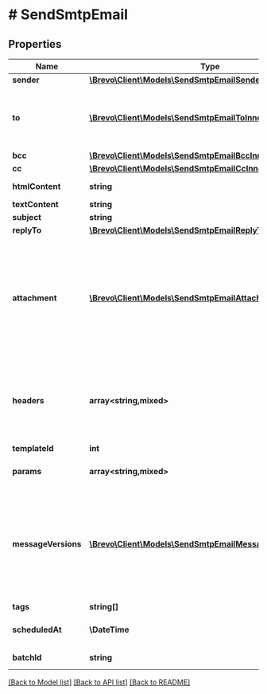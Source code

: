 # # SendSmtpEmail

## Properties

Name | Type | Description | Notes
------------ | ------------- | ------------- | -------------
**sender** | [**\Brevo\Client\Models\SendSmtpEmailSender**](SendSmtpEmailSender.md) |  | [optional]
**to** | [**\Brevo\Client\Models\SendSmtpEmailToInner[]**](SendSmtpEmailToInner.md) | **Mandatory if messageVersions are not passed, ignored if messageVersions are passed** List of email addresses and names (_optional_) of the recipients. For example, **[{\&quot;name\&quot;:\&quot;Jimmy\&quot;, \&quot;email\&quot;:\&quot;jimmy98@example.com\&quot;}, {\&quot;name\&quot;:\&quot;Joe\&quot;, \&quot;email\&quot;:\&quot;joe@example.com\&quot;}]** | [optional]
**bcc** | [**\Brevo\Client\Models\SendSmtpEmailBccInner[]**](SendSmtpEmailBccInner.md) | List of email addresses and names (_optional_) of the recipients in bcc | [optional]
**cc** | [**\Brevo\Client\Models\SendSmtpEmailCcInner[]**](SendSmtpEmailCcInner.md) | List of email addresses and names (_optional_) of the recipients in cc | [optional]
**htmlContent** | **string** | HTML body of the message. **Mandatory if &#39;templateId&#39; is not passed, ignored if &#39;templateId&#39; is passed** | [optional]
**textContent** | **string** | Plain Text body of the message. **Ignored if &#39;templateId&#39; is passed** | [optional]
**subject** | **string** | Subject of the message. **Mandatory if &#39;templateId&#39; is not passed** | [optional]
**replyTo** | [**\Brevo\Client\Models\SendSmtpEmailReplyTo**](SendSmtpEmailReplyTo.md) |  | [optional]
**attachment** | [**\Brevo\Client\Models\SendSmtpEmailAttachmentInner[]**](SendSmtpEmailAttachmentInner.md) | Pass the _absolute URL_ (**no local file**) or the _base64 content_ of the attachment along with the attachment name. **Mandatory if attachment content is passed**. For example, **[{\&quot;url\&quot;:\&quot;https://attachment.domain.com/myAttachmentFromUrl.jpg\&quot;, \&quot;name\&quot;:\&quot;myAttachmentFromUrl.jpg\&quot;}, {\&quot;content\&quot;:\&quot;base64 example content\&quot;, \&quot;name\&quot;:\&quot;myAttachmentFromBase64.jpg\&quot;}]**. Allowed extensions for attachment file: #### xlsx, xls, ods, docx, docm, doc, csv, pdf, txt, gif, jpg, jpeg, png, tif, tiff, rtf, bmp, cgm, css, shtml, html, htm, zip, xml, ppt, pptx, tar, ez, ics, mobi, msg, pub, eps, odt, mp3, m4a, m4v, wma, ogg, flac, wav, aif, aifc, aiff, mp4, mov, avi, mkv, mpeg, mpg, wmv, pkpass and xlsm. If &#x60;templateId&#x60; is passed and is in New Template Language format then both attachment url and content are accepted. If template is in Old template Language format, then &#x60;attachment&#x60; is ignored | [optional]
**headers** | **array<string,mixed>** | Pass the set of custom headers (_not the standard headers_) that shall be sent along the mail headers in the original email. **&#39;sender.ip&#39;** header can be set (**only for dedicated ip users**) to mention the IP to be used for sending transactional emails. Headers are allowed in &#x60;This-Case-Only&#x60; (i.e. words separated by hyphen with first letter of each word in capital letter), they will be converted to such case styling if not in this format in the request payload. For example, **{\&quot;sender.ip\&quot;:\&quot;1.2.3.4\&quot;, \&quot;X-Mailin-custom\&quot;:\&quot;some_custom_header\&quot;, \&quot;idempotencyKey\&quot;:\&quot;abc-123\&quot;}**. | [optional]
**templateId** | **int** | Id of the template. | [optional]
**params** | **array<string,mixed>** | Pass the set of attributes to customize the template. For example, **{\&quot;FNAME\&quot;:\&quot;Joe\&quot;, \&quot;LNAME\&quot;:\&quot;Doe\&quot;}**. It&#39;s **considered only if template is in New Template Language format**. | [optional]
**messageVersions** | [**\Brevo\Client\Models\SendSmtpEmailMessageVersionsInner[]**](SendSmtpEmailMessageVersionsInner.md) | You can customize and send out multiple versions of a mail. **templateId** can be customized only if global parameter contains templateId. **htmlContent and textContent** can be customized only if any of the two, htmlContent or textContent, is present in global parameters. Some global parameters such as **to(mandatory), bcc, cc, replyTo, subject** can also be customized specific to each version. Total number of recipients in one API request must not exceed 2000. However, you can still pass upto 99 recipients maximum in one message version. The size of individual params in all the messageVersions shall not exceed **100 KB** limit and that of cumulative params shall not exceed **1000 KB**. You can follow this **step-by-step guide** on how to use **messageVersions** to batch send emails - **https://developers.brevo.com/docs/batch-send-transactional-emails** | [optional]
**tags** | **string[]** | Tag your emails to find them more easily | [optional]
**scheduledAt** | **\DateTime** | UTC date-time on which the email has to schedule (YYYY-MM-DDTHH:mm:ss.SSSZ). Prefer to pass your timezone in date-time format for scheduling. There can be an expected delay of +5 minutes in scheduled email delivery. | [optional]
**batchId** | **string** | Valid UUIDv4 batch id to identify the scheduled batches transactional email. If not passed we will create a valid UUIDv4 batch id at our end. | [optional]

[[Back to Model list]](../../README.md#models) [[Back to API list]](../../README.md#endpoints) [[Back to README]](../../README.md)
